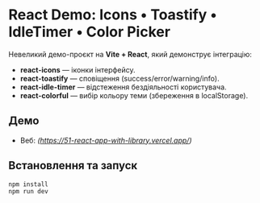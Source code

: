 # React Demo: Icons • Toastify • IdleTimer • Color Picker

Невеликий демо-проєкт на **Vite + React**, який демонструє інтеграцію:

- **react-icons** — іконки інтерфейсу.
- **react-toastify** — сповіщення (success/error/warning/info).
- **react-idle-timer** — відстеження бездіяльності користувача.
- **react-colorful** — вибір кольору теми (збереження в localStorage).

## Демо

- Веб: _(https://51-react-app-with-library.vercel.app/)_

## Встановлення та запуск

```bash
npm install
npm run dev
```
